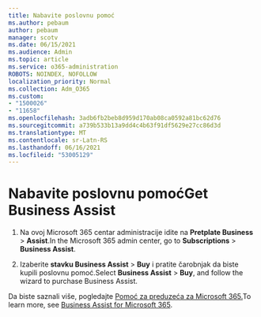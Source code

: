 ```yaml
---
title: Nabavite poslovnu pomoć
ms.author: pebaum
author: pebaum
manager: scotv
ms.date: 06/15/2021
ms.audience: Admin
ms.topic: article
ms.service: o365-administration
ROBOTS: NOINDEX, NOFOLLOW
localization_priority: Normal
ms.collection: Adm_O365
ms.custom:
- "1500026"
- "11658"
ms.openlocfilehash: 3adb6fb2beb8d959d170ab08ca0592a81bc62d76
ms.sourcegitcommit: a739b533b13a9dd4c4b63f91df5629e27cc86d3d
ms.translationtype: MT
ms.contentlocale: sr-Latn-RS
ms.lasthandoff: 06/16/2021
ms.locfileid: "53005129"
---
```

# <a name="get-business-assist"></a><span data-ttu-id="0ddbe-102">Nabavite poslovnu pomoć</span><span class="sxs-lookup"><span data-stu-id="0ddbe-102">Get Business Assist</span></span>

1. <span data-ttu-id="0ddbe-103">Na ovoj Microsoft 365 centar administracije idite na **Pretplate Business**  >  **Assist**.</span><span class="sxs-lookup"><span data-stu-id="0ddbe-103">In the Microsoft 365 admin center, go to **Subscriptions** > **Business Assist**.</span></span>

1. <span data-ttu-id="0ddbe-104">Izaberite **stavku Business Assist**  >  **Buy** i pratite čarobnjak da biste kupili poslovnu pomoć.</span><span class="sxs-lookup"><span data-stu-id="0ddbe-104">Select **Business Assist** > **Buy**, and follow the wizard to purchase Business Assist.</span></span>

<span data-ttu-id="0ddbe-105">Da biste saznali više, pogledajte [Pomoć za preduzeća za Microsoft 365.](/microsoft-365/admin/misc/business-assist)</span><span class="sxs-lookup"><span data-stu-id="0ddbe-105">To learn more, see [Business Assist for Microsoft 365](/microsoft-365/admin/misc/business-assist).</span></span>